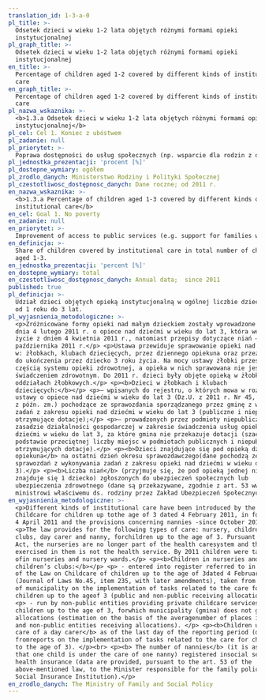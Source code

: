 ```yaml
---
translation_id: 1-3-a-0
pl_title: >-
  Odsetek dzieci w wieku 1-2 lata objętych różnymi formami opieki
  instytucjonalnej
pl_graph_title: >-
  Odsetek dzieci w wieku 1-2 lata objętych różnymi formami opieki
  instytucjonalnej
en_title: >-
  Percentage of children aged 1-2 covered by different kinds of institutional
  care
en_graph_title: >-
  Percentage of children aged 1-2 covered by different kinds of institutional
  care
pl_nazwa_wskaznika: >-
  <b>1.3.a Odsetek dzieci w wieku 1-2 lata objętych różnymi formami opieki
  instytucjonalnej</b>
pl_cel: Cel 1. Koniec z ubóstwem
pl_zadanie: null
pl_priorytet: >-
  Poprawa dostępności do usług społecznych (np. wsparcie dla rodzin z dziećmi, opieka nad dziećmi, nad starszymi osobami) i zdrowotnych
pl_jednostka_prezentacji: 'procent [%]'
pl_dostepne_wymiary: ogółem
pl_zrodlo_danych: Ministerstwo Rodziny i Polityki Społecznej
pl_czestotliwosc_dostępnosc_danych: Dane roczne; od 2011 r.
en_nazwa_wskaznika: >-
  <b>1.3.a Percentage of children aged 1-3 covered by different kinds of
  institutional care</b>
en_cel: Goal 1. No poverty
en_zadanie: null
en_priorytet: >-
  Improvement of access to public services (e.g. support for families with children, child and elderly care) and health services
en_definicja: >-
  Share of children covered by institutional care in total number of children
  aged 1-3.
en_jednostka_prezentacji: 'percent [%]'
en_dostepne_wymiary: total
en_czestotliwosc_dostępnosc_danych: Annual data;  since 2011
published: true
pl_definicja: >-
  Udział dzieci objętych opieką instytucjonalną w ogólnej liczbie dzieci w wieku
  od 1 roku do 3 lat.
pl_wyjasnienia_metodologiczne: >-
  <p>Zróżnicowane formy opieki nad małym dzieckiem zostały wprowadzone ustawą z
  dnia 4 lutego 2011 r. o opiece nad dziećmi w wieku do lat 3, która weszła w
  życie z dniem 4 kwietnia 2011 r., natomiast przepisy dotyczące niań – od
  października 2011 r.</p> <p>Ustawa przewiduje sprawowanie opieki nad dziećmi
  w: żłobkach, klubach dziecięcych, przez dziennego opiekuna oraz przez nianię
  do ukończenia przez dziecko 3 roku życia. Na mocy ustawy żłobki przestały być
  częścią systemu opieki zdrowotnej, a opieka w nich sprawowana nie jest
  świadczeniem zdrowotnym. Do 2011 r. dzieci były objęte opieką w żłobkach i
  oddziałach żłobkowych.</p> <p><b>Dzieci w żłobkach i klubach
  dziecięcych:</b></p> <p>– wpisanych do rejestru, o których mowa w rozdz. 3
  ustawy o opiece nad dziećmi w wieku do lat 3 (Dz.U. z 2011 r. Nr 45, poz. 235,
  z późn. zm.) pochodzące ze sprawozdania sporządzanego przez gminę z wykonania
  zadań z zakresu opieki nad dziećmi w wieku do lat 3 (publiczne i niepubliczne
  otrzymujące dotacje);</p> <p>– prowadzonych przez podmioty niepubliczne na
  zasadzie działalności gospodarczej w zakresie świadczenia usług opieki nad
  dziećmi w wieku do lat 3, za które gmina nie przekazuje dotacji (szacunek na
  podstawie przeciętnej liczby miejsc w podmiotach publicznych i niepublicznych
  otrzymujących dotacje).</p> <p><b>Dzieci znajdujące się pod opieką dziennego
  opiekuna</b> na ostatni dzień okresu sprawozdawczego(dane pochodzą ze
  sprawozdań z wykonywania zadań z zakresu opieki nad dziećmi w wieku do lat
  3).</p> <p><b>Liczba niań</b> (przyjmuje się, że pod opieką jednej niani
  znajduje się 1 dziecko) zgłoszonych do ubezpieczeń społecznych lub
  ubezpieczenia zdrowotnego (dane są przekazywane, zgodnie z art. 53 ww. ustawy,
  ministrowi właściwemu ds. rodziny przez Zakład Ubezpieczeń Społecznych).</p>
en_wyjasnienia_metodologiczne: >-
  <p>Different kinds of institutional care have been introduced by the Law on
  Childcare for children up tothe age of 3 dated 4 February 2011, in force since
  4 April 2011 and the provisions concerning nannies -since October 2011.</p>
  <p>The law provides for the following types of care: nursery, children’s
  clubs, day carer and nanny, forchildren up to the age of 3. Pursuant to the
  Act, the nurseries are no longer part of the health caresystem and the care
  exercised in them is not the health service. By 2011 children were taken care
  ofin nurseries and nursery wards.</p> <p><b>Children in nurseries and
  children’s clubs:</b></p> <p> - entered into register referred to in Chapter 3
  of the Law on Childcare of children up to the age of 3dated 4 February 2011
  (Journal of Laws No.45, item 235, with later amendments), taken from thereport
  of municipality on the implementation of tasks related to the care for
  children up to the ageof 3 (public and non-public receiving allocations).</p>
  <p> - run by non-public entities providing private childcare services for
  children up to the age of 3, forwhich municipality (gmina) does not grant
  allocations (estimation on the basis of the averagenumber of places in public
  and non-public entities receiving allocations). </p> <p><b>Children under the
  care of a day carer</b> as of the last day of the reporting period (data come
  fromreports on the implementation of tasks related to the care for children up
  to the age of 3). </p><br> <p><b> The number of nannies</b> (it is assumed
  that one child is under the care of one nanny) registered insocial security or
  health insurance (data are provided, pursuant to the art. 53 of the
  above-mentioned law, to the Minister responsible for the family policy by the
  Social Insurance Institution).</p>
en_zrodlo_danych: The Ministry of Family and Social Policy
---
```

